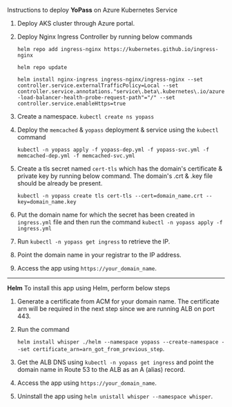 Instructions to deploy **YoPass** on Azure Kubernetes Service
  1. Deploy AKS cluster through Azure portal.
  2. Deploy Nginx Ingress Controller by running below commands

     ` helm repo add ingress-nginx https://kubernetes.github.io/ingress-nginx `
     
     ` helm repo update `
     
     ``` helm install nginx-ingress ingress-nginx/ingress-nginx --set controller.service.externalTrafficPolicy=Local --set controller.service.annotations."service\.beta\.kubernetes\.io/azure-load-balancer-health-probe-request-path"="/" --set controller.service.enableHttps=true ```
  3. Create a namespace. ` kubectl create ns yopass `
  4. Deploy the `memcached` & `yopass` deployment & service using the `kubectl` command

     ` kubectl -n yopass apply -f yopass-dep.yml -f yopass-svc.yml -f memcached-dep.yml -f memcached-svc.yml `
  5. Create a tls secret named ` cert-tls ` which has the domain's certificate & private key by running below command. The domain's .crt & .key file should be already be present.

     ` kubectl -n yopass create tls cert-tls --cert=domain_name.crt --key=domain_name.key `
  6. Put the domain name for which the secret has been created in ` ingress.yml ` file and then run the command ` kubectl -n yopass apply -f ingress.yml `
  7. Run `kubectl -n yopass get ingress` to retrieve the IP.
  8. Point the domain name in your registrar to the IP address.
  9. Access the app using `https://your_domain_name`.

-----------------------------

**Helm**
To install this app using Helm, perform below steps
  1. Generate a certificate from ACM for your domain name. The certificate arn will be required in the next step since we are running ALB on port 443.
  2. Run the command

     `helm install whisper ./helm --namespace yopass --create-namespace --set certificate_arn=arn_got_from_previous_step`.
  3. Get the ALB DNS using `kubectl -n yopass get ingress` and point the domain name in Route 53 to the ALB as an A (alias) record.
  4. Access the app using `https://your_domain_name`.
  5. Uninstall the app using `helm unistall whisper --namespace whisper`.
